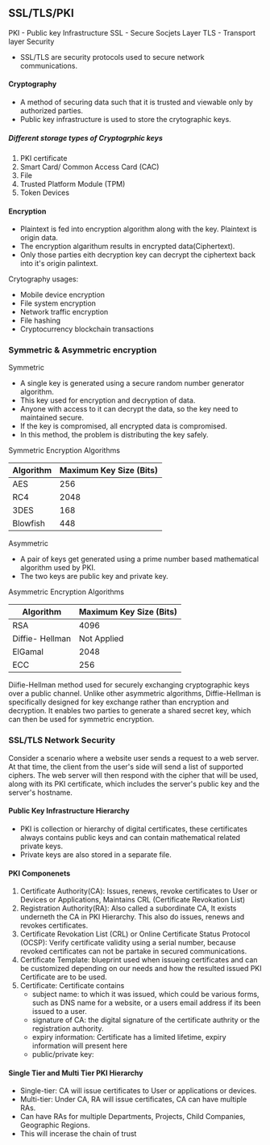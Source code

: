 SSL/TLS/PKI
------------
PKI - Public key Infrastructure
SSL - Secure Socjets Layer
TLS - Transport layer Security

* SSL/TLS are security protocols used to secure network communications.

#### Cryptography
* A method of securing data such that it is trusted and viewable only by authorized parties.
* Public key infrastructure is used to store the crytographic keys.

##### Different storage types of Cryptogrphic keys
1. PKI certificate
2. Smart Card/ Common Access Card (CAC)
3. File
4. Trusted Platform Module (TPM)
5. Token Devices

#### Encryption
* Plaintext is fed into encryption algorithm along with the key. Plaintext is origin data.
* The encryption algarithum results in encrypted data(Ciphertext).
* Only those parties eith decryption key can decrypt the ciphertext back into it's origin palintext.

Crytography usages:
* Mobile device encryption
* File system encryption
* Network traffic encryption
* File hashing
* Cryptocurrency blockchain transactions

### Symmetric & Asymmetric encryption

Symmetric
* A single key is generated using a secure random number generator algorithm.
* This key used for encryption and decryption of data.
* Anyone with access to it can decrypt the data, so the key need to maintained secure.
* If the key is compromised, all encrypted data is compromised.
* In this method, the problem is distributing the key safely.

Symmetric Encryption Algorithms

|Algorithm | Maximum Key Size (Bits) |
|----------|-------------------------|
| AES      | 256  |
| RC4      | 2048 |
| 3DES     | 168  |
| Blowfish | 448  |

Asymmetric

* A pair of keys get generated using a prime number based mathematical algorithm used by PKI.
* The two keys are public key and private key.

Asymmetric Encryption Algorithms

|Algorithm | Maximum Key Size (Bits) |
|----------|-------------------------|
| RSA      | 4096 |
| Diffie- Hellman | Not Applied |
| ElGamal    | 2048  |
| ECC | 256 |

Diifie-Hellman method used for securely exchanging cryptographic keys over a public channel. Unlike other asymmetric algorithms, Diffie-Hellman is specifically designed for key exchange rather than encryption and decryption. It enables two parties to generate a shared secret key, which can then be used for symmetric encryption.



### SSL/TLS Network Security

Consider a scenario where a website user sends a request to a web server. At that time, the client from the user's side will send a list of supported ciphers. The web server will then respond with the cipher that will be used, along with its PKI certificate, which includes the server's public key and the server's hostname.

#### Public Key Infrastructure Hierarchy

* PKI is collection or hierarchy of digital certificates, these certificates always contains  public keys and can contain mathematical related private keys.
* Private keys are also stored in a separate file.

#### PKI Componenets

1. Certificate Authority(CA): Issues, renews, revoke certificates to User or Devices or Applications, Maintains CRL (Certificate Revokation List)
2. Registration Authority(RA): Also called a subordinate CA, It exists underneth the CA in PKI Hierarchy. This also do issues, renews and revokes certificates.
3. Certificate Revokation List (CRL) or Online Certificate Status Protocol (OCSP): Verify certificate validity using a serial number, because revoked certificates can not be partake in secured communications.
4. Certificate Template: blueprint used when issueing certificates and can be customized depending on our needs and how the resulted issued PKI Certificate are to be used.
5. Certificate: Certificate contains 
    * subject name: to which it was issued, which could be various forms, such as DNS name for a website, or a users email address if its been issued to a user.
    * signature of CA: the digital signature of the certificate authrity or the registration authority.
    * expiry information: Certificate has a limited lifetime, expiry information will present here
    * public/private key: 

#### Single Tier and Multi Tier PKI Hierarchy

* Single-tier: CA will issue certificates to User or applications or devices.
* Multi-tier: Under CA, RA will issue certificates, CA can have multiple RAs.
* Can have RAs for multiple Departments, Projects, Child Companies, Geographic Regions.
* This will incerase the chain of trust

